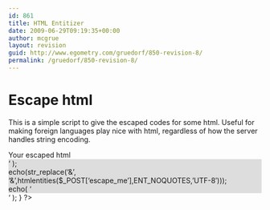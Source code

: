 ```yaml
---
id: 861
title: HTML Entitizer
date: 2009-06-29T09:19:35+00:00
author: mcgrue
layout: revision
guid: http://www.egometry.com/gruedorf/850-revision-8/
permalink: /gruedorf/850-revision-8/
---
```

# Escape html

This is a simple script to give the escaped codes for some html. Useful for making foreign languages play nice with html, regardless of how the server handles string encoding.

<?

if( isset($_POST['escape_me']) ) {
echo( '

<h2>Your escaped html</h2> 

<div style="background-color: #ddd;">
  &#8216; );<br /> echo(str_replace(&#8216;&&#8217;, &#8216;&&#8217;,htmlentities($_POST[&#8216;escape_me&#8217;],ENT_NOQUOTES,&#8217;UTF-8&#8242;)));<br /> echo( &#8216;
</div>

&#8216; );  
}

?>